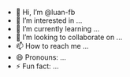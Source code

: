 - 👋 Hi, I’m @luan-fb
- 👀 I’m interested in ...
- 🌱 I’m currently learning ...
- 💞️ I’m looking to collaborate on ...
- 📫 How to reach me ...
- 😄 Pronouns: ...
- ⚡ Fun fact: ...

<!---
luan-fb/luan-fb is a ✨ special ✨ repository because its `README.md` (this file) appears on your GitHub profile.
You can click the Preview link to take a look at your changes.
--->
